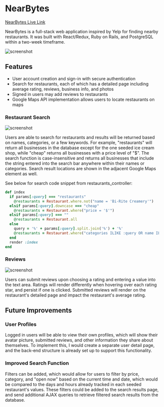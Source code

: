 # NearBytes

[NearBytes Live Link](https://nearbytes.herokuapp.com)

NearBytes is a full-stack web application inspired by Yelp for finding
nearby restaurants. It was built with React/Redux, Ruby on Rails,
and PostgreSQL within a two-week timeframe.

![screenshot](http://res.cloudinary.com/nearbytes/image/upload/c_scale,q_100,w_1000/v1495835944/Screen_Shot_2017-05-26_at_2.58.17_PM_qiqmgb.png)

## Features
- User account creation and sign-in with secure authentication
- Search for restaurants, each of which has a detailed page including average rating, reviews, business info, and photos
- Signed in users may add reviews to restaurants
- Google Maps API implementation allows users to locate restaurants on maps

### Restaurant Search
![screenshot](http://res.cloudinary.com/nearbytes/image/upload/c_scale,q_100,w_1000/v1495836966/Screen_Shot_2017-05-26_at_3.15.21_PM_rosxvg.png)

Users are able to search for restaurants and results will be returned based on names, categories, or a few keywords. For example, "restaurants" will return all businesses in the database except for the one seeded ice cream shop, while "cheap" returns all businesses with a price level of "$". The search function is case-insensitive and returns all businesses that include the string entered into the search bar anywhere within their names or categories. Search result locations are shown in the adjacent Google Maps element as well.

See below for search code snippet from restaurants_controller:
```ruby
def index
  if params[:query] === "restaurants"
    @restaurants = Restaurant.where.not("name = 'Bi-Rite Creamery'")
  elsif params[:query].downcase === "cheap"
    @restaurants = Restaurant.where("price = '$'")
  elsif params[:query] === ""
    @restaurants = Restaurant.all
  else
    query = '%' + params[:query].split.join('%') + '%'
    @restaurants = Restaurant.where("categories ILIKE :query OR name ILIKE :query", query: query)
  end
  render :index
end
```
### Reviews
![screenshot](http://res.cloudinary.com/nearbytes/image/upload/c_scale,q_100,w_1000/v1495838117/Screen_Shot_2017-05-26_at_3.34.12_PM_wlhzov.png)

Users can submit reviews upon choosing a rating and entering a value into the text area. Ratings will render differently when hovering over each rating star, and persist if one is clicked. Submitted reviews will render on the restaurant's detailed page and impact the restaurant's average rating.

## Future Improvements

### User Profiles

Logged in users will be able to view their own profiles, which will show their avatar picture, submitted reviews, and other information they share about themselves. To implement this, I would create a separate user detail page, and the back-end structure is already set up to support this functionality.

### Improved Search Function

Filters can be added, which would allow for users to filter by price, category, and "open now" based on the current time and date, which would be compared to the days and hours already tracked in each seeded restaurant's values. These filters could be added to the search results page, and send additional AJAX queries to retrieve filtered search results from the database.
